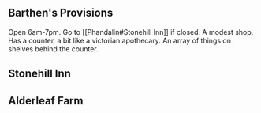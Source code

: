 ## Barthen's Provisions
Open 6am-7pm. Go to [[Phandalin#Stonehill Inn]] if closed.
A modest shop. Has a counter, a bit like a victorian apothecary. An array of things on shelves behind the counter.

## Stonehill Inn

## Alderleaf Farm